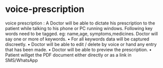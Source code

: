 # voice-prescription
voice prescription : A Doctor will be able to dictate his prescription to the patient while talking to his phone or PC running windows. Following key words need to be tagged. eg: name,age, symptoms,medicines.  Doctor will say one or more of keywords. • For all keywords data will be captured discreetly. • Doctor will be able to edit / delete by voice or hand any entry that has been made. • Doctor will be able to preview the prescription. • Patient willget the PDF document either directly or as a link in SMS/WhatsApp
